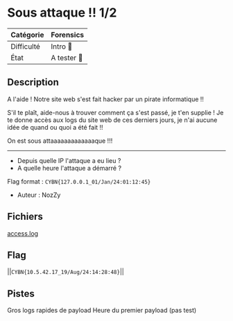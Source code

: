# Sous attaque !! 1/2

| Catégorie  | Forensics   |
|------------|-------------|
| Difficulté | Intro 👶    | 
| État       | A tester 🎯 | 
## Description

A l'aide ! Notre site web s'est fait hacker par un pirate informatique !!

S'il te plaît, aide-nous à trouver comment ça s'est passé, je t'en supplie !
Je te donne accès aux logs du site web de ces derniers jours, je n'ai aucune idée de quand ou quoi a été fait !!

On est sous attaaaaaaaaaaaaaque !!!

-----

- Depuis quelle IP l'attaque a eu lieu ?
- A quelle heure l'attaque a démarré ?

Flag format : `CYBN{127.0.0.1_01/Jan/24:01:12:45}`

- Auteur : NozZy

## Fichiers
[access.log](access.log)

## Flag
||`CYBN{10.5.42.17_19/Aug/24:14:28:48}`||

## Pistes
Gros logs rapides de payload
Heure du premier payload (pas test)
